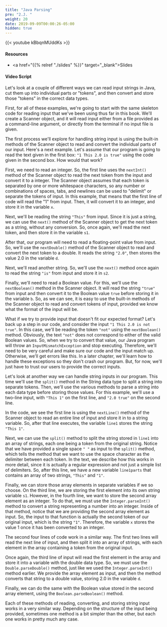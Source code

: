 ```yaml
---
title: "Java Parsing"
pre: "2.J. "
weight: 20
date: 2019-09-09T00:00:26-05:00
hidden: true
---
```


{{< youtube kBbqnMUddKs >}}

#### Resources

* <a href="{{% relref "./slides" %}}" target="_blank">Slides</a>

#### Video Script

Let's look at a couple of different ways we can read input strings in Java, cut them up into individual parts or "tokens", and then convert and store those "tokens" in the correct data types.

First, for all of these examples, we're going to start with the same skeleton code for reading input that we've been using thus far in this book. We'll create a Scanner object, and it will read input either from a file provided as a command-line argument, or directly from the terminal if no input file is given.

The first process we'll explore for handling string input is using the built-in methods of the Scanner object to read and convert the individual parts of our input. Here's a next example. Let's assume that our program is going to read the text given in the first box: `"1 This 2.0 is true"` using the code given in the second box. How would that work?

First, we need to read an integer. So, the first line uses the `nextInt()` method of the Scanner object to read the next token from the input and convert it to a integer. The Scanner object assumes that each token is separated by one or more whitespace characters, so any number or combinations of spaces, tabs, and newlines can be used to "delimit" or separate the tokens of input. In this example, that means that the first line of code will read the "1" from input. Then, it will convert it to an integer, and store it in the variable `x`.

Next, we'll be reading the string `"This"` from input. Since it is just a string, we can use the `next()` method of the Scanner object to get the next token as a string, without any conversion. So, once again, we'll read the next token, and then store it in the variable `s1`.

After that, our program will need to read a floating-point value from input. So, we'll use the `nextDouble()` method of the Scanner object to read and convert the next token to a double. It reads the string `"2.0"`, then stores the value 2.0 in the variable `d`.

Next, we'll read another string. So, we'll use the `next()` method once again to read the string `"is"` from input and store it in `s2`.

Finally, we'll need to read a Boolean value. For this, we'll use the `nextBoolean()` method in the Scanner object. It will read the string `"true"` from input and then convert it to the Boolean value `true` before storing it in the variable `b`. So, as we can see, it is easy to use the built-in methods of the Scanner object to read and convert tokens of input, provided we know what the format of the input will be.

What if we try to provide input that doesn't fit our expected format? Let's back up a step in our code, and consider the input `"1 This 2.0 is not true"`. In this case, we'll be reading the token `"not"` using the `nextBoolean()` method. Obviously, the text `"not"` does not correspond to either of the valid Boolean values. So, when we try to convert that value, our Java program will throw an `InputMismatchException` and stop executing. Therefore, we'll need to be very careful and make sure our code and the input match up. Otherwise, we'll get errors like this. In a later chapter, we'll learn how to handle these exceptions so they don't crash our program. But, for now, we'll just have to trust our users to provide the correct inputs.

Let's look at another way we can handle string inputs in our program. This time we'll use the `split()` method in the String data type to split a string into separate tokens. Then, we'll use the various methods to parse a string into each data type before storing those values. For this example, we'll use a two-line input, with `"This 1"` on the first line, and `"2.0 true"` on the second line.

In the code, we see the first line is using the `nextLine()` method of the Scanner object to read an entire line of input and store it in to a string variable. So, after that line executes, the variable `line1` stores the string `"This 1"`.

Next, we can use the `split()` method to split the string stored in `line1` into an array of strings, each one being a token from the original string. Notice that we have provided a single space `" "` as input to the `split()` method, which tells the method that we want to use the space character as the delimiter between each token. In the text, we describe how this works in more detail, since it is actually a regular expression and not just a simple list of delimiters. So, after this line, we have a new variable `line1parts` that contains an array of two strings, `"This"` and `"1"`.

Finally, we can store those array elements in separate variables if we so choose. On the third line, we are storing the first element into its own string variable `s1`. However, in the fourth line, we want to store the second array element as an integer. To do that, we must use the `Integer.parseInt()` method to convert a string representing a number into an integer. Inside of that method, notice that we are providing the second array element as input. So, the input to that function is actually the second token of our original input, which is the string `"1"`. Therefore, the variable `x` stores the value 1 once it has been converted to an integer.

The second four lines of code work in a similar way. The first two lines will read the next line of input, and then split it into an array of strings, with each element in the array containing a token from the original input.

Once again, the third line of input will read the first element in the array and store it into a variable with the double data type. So, we must use the `Double.parseDouble()` method, just like we used the `Integer.parseInt()` method earlier. We provide the array element as input, and then the method converts that string to a double value, storing 2.0 in the variable `d`.

Finally, we can do the same with the Boolean value stored in the second array element, using the `Boolean.parseBoolean()` method.

Each of these methods of reading, converting, and storing string input works in a very similar way. Depending on the structure of the input being provided, sometimes one method is a bit simpler than the other, but each one works in pretty much any case.
